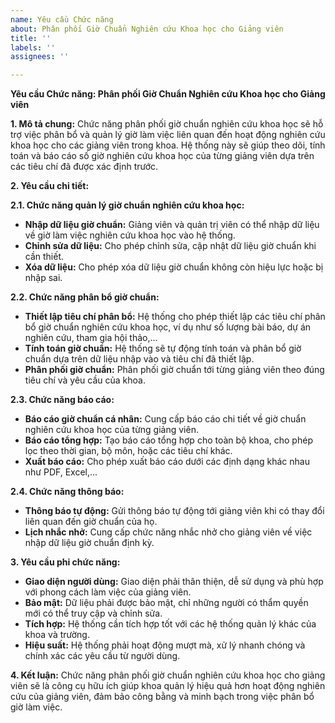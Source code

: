 ```yaml
---
name: Yêu cầu Chức năng
about: Phân phối Giờ Chuẩn Nghiên cứu Khoa học cho Giảng viên
title: ''
labels: ''
assignees: ''

---
```


**Yêu cầu Chức năng: Phân phối Giờ Chuẩn Nghiên cứu Khoa học cho Giảng viên**

**1. Mô tả chung:**
Chức năng phân phối giờ chuẩn nghiên cứu khoa học sẽ hỗ trợ việc phân bổ và quản lý giờ làm việc liên quan đến hoạt động nghiên cứu khoa học cho các giảng viên trong khoa. Hệ thống này sẽ giúp theo dõi, tính toán và báo cáo số giờ nghiên cứu khoa học của từng giảng viên dựa trên các tiêu chí đã được xác định trước.

**2. Yêu cầu chi tiết:**

**2.1. Chức năng quản lý giờ chuẩn nghiên cứu khoa học:**
- **Nhập dữ liệu giờ chuẩn:** Giảng viên và quản trị viên có thể nhập dữ liệu về giờ làm việc nghiên cứu khoa học vào hệ thống. 
- **Chỉnh sửa dữ liệu:** Cho phép chỉnh sửa, cập nhật dữ liệu giờ chuẩn khi cần thiết.
- **Xóa dữ liệu:** Cho phép xóa dữ liệu giờ chuẩn không còn hiệu lực hoặc bị nhập sai.

**2.2. Chức năng phân bổ giờ chuẩn:**
- **Thiết lập tiêu chí phân bổ:** Hệ thống cho phép thiết lập các tiêu chí phân bổ giờ chuẩn nghiên cứu khoa học, ví dụ như số lượng bài báo, dự án nghiên cứu, tham gia hội thảo,...
- **Tính toán giờ chuẩn:** Hệ thống sẽ tự động tính toán và phân bổ giờ chuẩn dựa trên dữ liệu nhập vào và tiêu chí đã thiết lập.
- **Phân phối giờ chuẩn:** Phân phối giờ chuẩn tới từng giảng viên theo đúng tiêu chí và yêu cầu của khoa.

**2.3. Chức năng báo cáo:**
- **Báo cáo giờ chuẩn cá nhân:** Cung cấp báo cáo chi tiết về giờ chuẩn nghiên cứu khoa học của từng giảng viên.
- **Báo cáo tổng hợp:** Tạo báo cáo tổng hợp cho toàn bộ khoa, cho phép lọc theo thời gian, bộ môn, hoặc các tiêu chí khác.
- **Xuất báo cáo:** Cho phép xuất báo cáo dưới các định dạng khác nhau như PDF, Excel,...

**2.4. Chức năng thông báo:**
- **Thông báo tự động:** Gửi thông báo tự động tới giảng viên khi có thay đổi liên quan đến giờ chuẩn của họ.
- **Lịch nhắc nhở:** Cung cấp chức năng nhắc nhở cho giảng viên về việc nhập dữ liệu giờ chuẩn định kỳ.

**3. Yêu cầu phi chức năng:**
- **Giao diện người dùng:** Giao diện phải thân thiện, dễ sử dụng và phù hợp với phong cách làm việc của giảng viên.
- **Bảo mật:** Dữ liệu phải được bảo mật, chỉ những người có thẩm quyền mới có thể truy cập và chỉnh sửa.
- **Tích hợp:** Hệ thống cần tích hợp tốt với các hệ thống quản lý khác của khoa và trường.
- **Hiệu suất:** Hệ thống phải hoạt động mượt mà, xử lý nhanh chóng và chính xác các yêu cầu từ người dùng.

**4. Kết luận:**
Chức năng phân phối giờ chuẩn nghiên cứu khoa học cho giảng viên sẽ là công cụ hữu ích giúp khoa quản lý hiệu quả hơn hoạt động nghiên cứu của giảng viên, đảm bảo công bằng và minh bạch trong việc phân bổ giờ làm việc.
